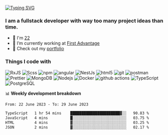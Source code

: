 [![Typing SVG](https://readme-typing-svg.herokuapp.com?color=%23e07a5f&size=40&center=false&vCenter=true&multiline=true&width=900&height=70&lines=Hi%2C+I'm+Oleg)](https://git.io/typing-svg)

<h3>
  I am a fullstack developer with way too many project ideas than time.
</h3>

- 🎂 I'm [22](https://github.com/ilmonyd/ilmonyd/commit/6cde17101c9eb7af8ae47223c1001023f610f045)
- 🔭 I’m currently working at [First Advantage](https://fadv.com/)
- 🗿 Check out my [portfolio](https://olegsemenov.pl)

<h3>Things I code with</h3>
<p>
  <img alt="RxJS" src="https://img.shields.io/badge/-RxJS-b7178c?style=flat-square&logo=reactivex&logoColor=white" />
  <img alt="Scss" src="https://img.shields.io/badge/-Scss-CC6699?style=flat-square&logo=sass&logoColor=white" />
  <img alt="npm" src="https://img.shields.io/badge/-NPM-CB3837?style=flat-square&logo=npm&logoColor=white" />
  <img alt="angular" src="https://img.shields.io/badge/-Angular-DD0031?style=flat-square&logo=angular&logoColor=white" />
  <img alt="NestJs" src="https://img.shields.io/badge/-NestJs-ea2845?style=flat-square&logo=nestjs&logoColor=white" />
  <img alt="html5" src="https://img.shields.io/badge/-HTML5-E34F26?style=flat-square&logo=html5&logoColor=white" />
  <img alt="git" src="https://img.shields.io/badge/-Git-F05032?style=flat-square&logo=git&logoColor=white" />
  <img alt="postman" src="https://img.shields.io/badge/-Postman-ff6c37?style=flat-square&logo=Postman&logoColor=white" />
  <img alt="Prettier" src="https://img.shields.io/badge/-Prettier-F7B93E?style=flat-square&logo=prettier&logoColor=white" />
  <img alt="MongoDB" src="https://img.shields.io/badge/-MongoDB-13aa52?style=flat-square&logo=mongodb&logoColor=white" />
  <img alt="Nodejs" src="https://img.shields.io/badge/-Nodejs-43853d?style=flat-square&logo=Node.js&logoColor=white" />
  <img alt="Docker" src="https://img.shields.io/badge/-Docker-46a2f1?style=flat-square&logo=docker&logoColor=white" />
  <img alt="github actions" src="https://img.shields.io/badge/-Github_Actions-2088FF?style=flat-square&logo=github-actions&logoColor=white" />
  <img alt="TypeScript" src="https://img.shields.io/badge/-TypeScript-007ACC?style=flat-square&logo=typescript&logoColor=white" />
  <img alt="PostgreSQL" src="https://img.shields.io/badge/-PostgreSQL-31648c?style=flat-square&logo=postgresql&logoColor=white" />
</p>

<p align="left">
</p>

📊 **Weekly development breakdown**
<!--START_SECTION:waka-->

```txt
From: 22 June 2023 - To: 29 June 2023

TypeScript   1 hr 54 mins    ██████████████████████▓░░   90.83 %
JavaScript   4 mins          █░░░░░░░░░░░░░░░░░░░░░░░░   03.75 %
HTML         4 mins          ▓░░░░░░░░░░░░░░░░░░░░░░░░   03.25 %
JSON         2 mins          ▓░░░░░░░░░░░░░░░░░░░░░░░░   02.17 %
```

<!--END_SECTION:waka-->
